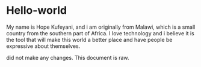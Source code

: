 # Hello-world
My name is Hope Kufeyani, and i am originally from Malawi, which is a small country from the southern part of Africa. I love technology and i believe it is the tool that will make this world a better place and have people be expressive about themselves. 

did not make any changes. This document is raw.
